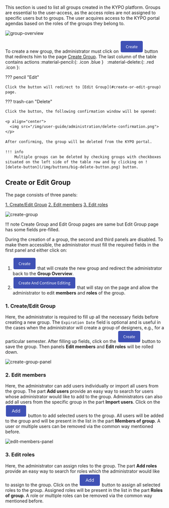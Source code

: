 This section is used to list all groups created in the KYPO platform. Groups are essential to the user-access, as the access roles are not assigned to specific users but to groups. The user acquires access to the KYPO portal agendas based on the roles of the groups they belong to.

![group-overview](/img/user-guide/administration/group-overview.png) 

To create a new group, the administrator must click on ![create-button](/img/buttons/create-button.png) button that redirects him to the page [Create Group](#create-or-edit-group). The last column of the table contains actions :material-pencil:{: .icon .blue } &nbsp; :material-delete:{: .red .icon }: 


??? pencil "Edit"
    
    Click the button will redirect to [Edit Group](#create-or-edit-group) page.
    
??? trash-can "Delete"
    
    Click the button, the following confirmation window will be opened: 
    
    <p align="center">
      <img src="/img/user-guide/administration/delete-confirmation.png">
    </p>
    
    After confirming, the group will be deleted from the KYPO portal.
    
    !!! info
        Multiple groups can be deleted by checking groups with checkboxes situated on the left side of the table row and by clicking on ![delete-button](/img/buttons/big-delete-button.png) button.


## Create or Edit Group

The page consists of three panels:

[1. Create/Edit Group](#1-createedit-group) 
[2. Edit members](#2-edit-members) 
[3. Edit roles](#3-edit-roles) 

![create-group](/img/user-guide/administration/create-group-all.png)

!!! note 
    Create Group and Edit Group pages are same but Edit Group page has some fields pre-filled. 

During the creation of a group, the second and third panels are disabled. To make them accessible, the administrator must fill the required fields in the first panel and either click on: 

1. ![create-button](/img/buttons/create-button.png) that will create the new group and redirect the administrator back to the **Group Overview**.
2. ![create-and-edit-button](/img/buttons/create-and-continue-button.png) that will stay on the page and allow the administrator to edit **members** and **roles** of the group.

### 1. Create/Edit Group
Here, the administrator is required to fill up all the necessary fields before creating a new group. The `Expiration Date` field is optional and is useful in the cases when the administrator will create a group of designers, e.g., for a particular semester. After filling up fields, click on the ![create-button](/img/buttons/create-button.png) button to save the group. Then panels **Edit members** and **Edit roles** will be rolled down. 

![create-group-panel](/img/user-guide/administration/create-group.png)
### 2. Edit members
Here, the administrator can add users individually or import all users from the group. The part **Add users** provide an easy way to search for users whose administrator would like to add to the group. Administrators can also add all users from the specific group in the part **Import users**. Click on the ![add-button](/img/buttons/add-button.png) button to add selected users to the group. All users will be added to the group and will be present in the list in the part **Members of group**. A user or multiple users can be removed via the common way mentioned before.

![edit-members-panel](/img/user-guide/administration/edit-members.png)
### 3. Edit roles 
Here, the administrator can assign roles to the group. The part **Add roles** provide an easy way to search for roles which the administrator would like to assign to the group. Click on the ![add-button](/img/buttons/add-button.png) button to assign all selected roles to the group. Assigned roles will be present in the list in the part **Roles of group**. A role or multiple roles can be removed via the common way mentioned before.
